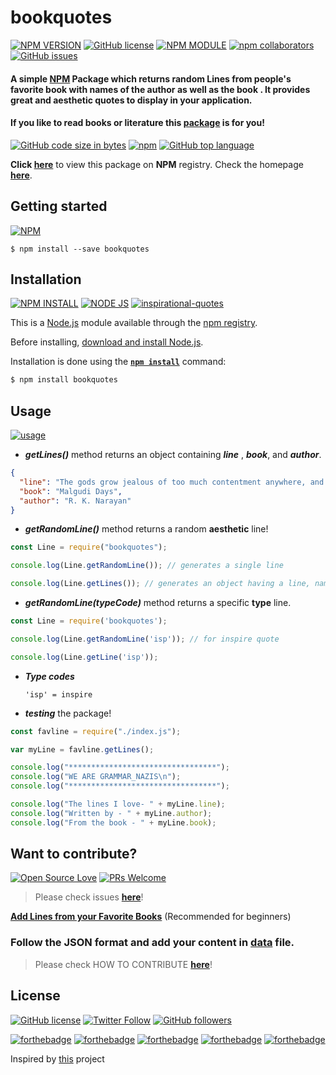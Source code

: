 # bookquotes

[![NPM VERSION](http://img.shields.io/npm/v/bookquotes.svg?style=flat&logo=npm)](https://www.npmjs.org/package/bookquotes) [![GitHub license](https://img.shields.io/github/license/Opentek-Org/bookquotes.svg?style=flat&logo=github)](https://github.com/Opentek-Org/bookquotes/blob/main/LICENSE) [![NPM MODULE](http://img.shields.io/badge/bookquotes-orange.svg?style=flat&logo=node.js)](https://github.com/Opentek-Org/bookquotes) [![npm collaborators](https://img.shields.io/npm/collaborators/bookquotes.svg?logo=npm)](https://www.npmjs.com/package/bookquotes) [![GitHub issues](https://img.shields.io/github/issues/Opentek-Org/bookquotes.svg?logo=github)](https://www.npmjs.com/package/bookquotes)

#### A simple [NPM](https://www.npmjs.com/package/bookquotes) Package which returns random **Lines** from people's favorite book with names of the **author** as well as the **book** . It provides great and aesthetic quotes to display in your application.

#### If you like to read books or literature this [package](https://opentek-org.github.io/bookquotes/) is for you!

[![GitHub code size in bytes](https://img.shields.io/github/languages/code-size/Opentek-Org/bookquotes.svg?logo=github&style=social)](https://www.npmjs.com/package/bookquotes) [![npm](https://img.shields.io/npm/dy/bookquotes.svg?logo=npm&style=social)](https://www.npmjs.com/package/bookquotes) [![GitHub top language](https://img.shields.io/github/languages/top/Opentek-Org/bookquotes.svg?logo=javascript&logoColor=yellow&style=social)]()

**Click [here](https://www.npmjs.com/package/bookquotes)** to view this package on **NPM** registry. Check the homepage **[here](https://opentek-org.github.io/bookquotes/)**.

## Getting started

[![NPM](https://nodei.co/npm/bookquotes.png?compact=true)](https://nodei.co/npm/bookquotes/)

```
$ npm install --save bookquotes
```

## Installation

[![NPM INSTALL](http://img.shields.io/badge/npm-install-blue.svg?style=flat&logo=npm)](https://docs.npmjs.com/getting-started/installing-npm-packages-locally) [![NODE JS](http://img.shields.io/badge/Node-JS-teal.svg?style=flat&logo=node.js)](https://nodejs.org/en/) [![inspirational-quotes](http://img.shields.io/badge/npm-bookquotes-red.svg?style=flat&logo=npm)](https://www.npmjs.com/package/inspirational-quotes)

This is a [Node.js](https://nodejs.org/en/) module available through the
[npm registry](https://www.npmjs.com/).

Before installing, [download and install Node.js](https://nodejs.org/en/download/).

Installation is done using the
**[`npm install`](https://docs.npmjs.com/getting-started/installing-npm-packages-locally)** command:

```bash
$ npm install bookquotes
```

## Usage

[![usage](https://forthebadge.com/images/badges/ctrl-c-ctrl-v.svg)](https://github.com/Opentek-Org/bookquotes/)

- **_getLines()_** method returns an object containing **_line_** , **_book_**, and **_author_**.

```json
{
  "line": "The gods grow jealous of too much contentment anywhere, and they show their displeasure all of a sudden.",
  "book": "Malgudi Days",
  "author": "R. K. Narayan"
}
```

- **_getRandomLine()_** method returns a random **aesthetic** line!

```js
const Line = require("bookquotes");

console.log(Line.getRandomLine()); // generates a single line

console.log(Line.getLines()); // generates an object having a line, name of book and author.
```

- **_getRandomLine(__typeCode__)_** method returns a specific **type** line.

```js
const Line = require('bookquotes');

console.log(Line.getRandomLine('isp')); // for inspire quote 

console.log(Line.getLine('isp'));
```

- **_Type codes_**

     ~~~
     'isp' = inspire
     ~~~


- **_testing_** the package!

```js
const favline = require("./index.js");

var myLine = favline.getLines();

console.log("*********************************");
console.log("WE ARE GRAMMAR_NAZIS\n");
console.log("*********************************");

console.log("The lines I love- " + myLine.line);
console.log("Written by - " + myLine.author);
console.log("From the book - " + myLine.book);
```

## Want to contribute?

[![Open Source Love](https://badges.frapsoft.com/os/v2/open-source.svg?v=103)](https://github.com/vinitshahdeo) [![PRs Welcome](https://img.shields.io/badge/PRs-welcome-brightgreen.svg?style=flat&logo=github)](https://github.com/Opentek-Org/bookquotes/pulls)

> Please check issues **[here](https://github.com/Opentek-Org/bookquotes/issues)**!

**[Add Lines from your Favorite Books](https://github.com/Opentek-Org/bookquotes/issues/1)** (Recommended for beginners)

### Follow the JSON format and add your content in [data](https://github.com/Opentek-Org/bookquotes/blob/main/data/data.json) file.

> Please check HOW TO CONTRIBUTE **[here](CONTRIBUTING.md)**!

## License

[![GitHub license](https://img.shields.io/github/license/Opentek-Org/bookquotes.svg?style=social&logo=github)](https://github.com/Opentek-Org/bookquotes/blob/main/LICENSE) [![Twitter Follow](https://img.shields.io/twitter/follow/anirudhpandaaa.svg?style=social)](https://twitter.com/anirudhpandaaa) [![GitHub followers](https://img.shields.io/github/followers/AnirudhPanda.svg?label=Follow&style=social)](https://github.com/AnirudhPanda/)

[![forthebadge](https://forthebadge.com/images/badges/built-by-developers.svg)](https://forthebadge.com) [![forthebadge](https://forthebadge.com/images/badges/built-with-love.svg)](https://forthebadge.com) [![forthebadge](https://forthebadge.com/images/badges/made-with-javascript.svg)](https://forthebadge.com) [![forthebadge](https://forthebadge.com/images/badges/open-source.svg)](https://forthebadge.com) [![forthebadge](https://forthebadge.com/images/badges/powered-by-coffee.svg)](https://forthebadge.com)

Inspired by [this](https://github.com/vinitshahdeo/inspirational-quotes) project
